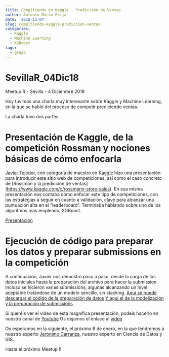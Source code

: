```yaml
---
title: Compitiendo en Kaggle - Predicción de Ventas
author: Antonio Marin Ecija
date: '2018-12-04'
slug: compitiendo-kaggle-prediccion-ventas
categories:
  - Kaggle
  - Machine Learning
  - XGBoost
tags:
  - grupo
---
```


# SevillaR_04Dic18
Meetup R - Sevilla - 4 Diciembre 2018

Hoy tuvimos una charla muy interesante sobre Kaggle y Machine Learning, en la que se habló del proceso de competir prediciendo ventas.

La charla tuvo dos partes.

# Presentación de Kaggle, de la competición Rossman y nociones básicas de cómo enfocarla

[Javier Tejedor](https://www.linkedin.com/in/javier-tejedor-aguilera/), con categoría de maestro en [Kaggle](https://www.kaggle.com/javiertag) hizo una presentación para introducir este sitio web de competiciones, así como el caso concreto de [Rossman y la predicción de ventas] (https://www.kaggle.com/c/rossmann-store-sales).
En esa misma presentación nos contaba cómo enfocar este tipo de competiciones, con las estrategias a seguir en cuanto a validación, clave para alcanzar una puntuación alta en el "leaderboard".
Terminaba hablando sobre uno de los algoritmos más empleado, XGBoost.

[Presentación](https://github.com/amezet/SevillaR_04Dic18/blob/master/20181204%20Presentacion%20SevillaR%20Kaggle%20Rossmann%20JTA.pdf)

# Ejecución de código para preparar los datos y preparar submissions en la competición

A continuación, Javier nos demostró paso a paso, desde la carga de los datos iniciales hasta la preparación del archivo para hacer la submission. Incluso se hicieron varias submissions, algunas alcanzando un nivel aceptable tratándose de un modelo sencillo, sin stacking.
[Aquí se puede descargar el código de la preparación de datos](https://github.com/amezet/SevillaR_04Dic18/blob/master/Rossmann%20JTA%20v0.R)
[Y aquí el de la modelización y la preparación de submissions](https://github.com/amezet/SevillaR_04Dic18/blob/master/Rossmann%20JTA%20v1.R)

Si queréis ver el vídeo de esta magnífica presentación, podeís hacerlo en nuestro canal de [Youtube](https://www.youtube.com/channel/UC4_SN0le5WFMu_LFaIufLbA)
Os dejamos el enlace al [vídeo](https://youtu.be/eyiEUSPwcGI)


Os esperamos en la siguiente, el próximo 8 de enero, en la que tendremos a nuestro experto [Jerónimo Carranza](https://www.linkedin.com/in/jeronimocarranzacarranza/), nuestro experto en Ciencia de Datos y GIS.

Hasta el próximo Meetup !!
